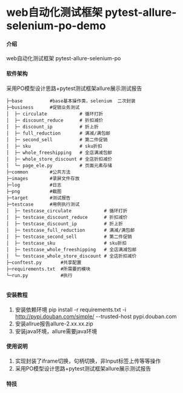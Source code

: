 # web自动化测试框架 pytest-allure-selenium-po-demo

#### 介绍
web自动化测试框架 pytest-allure-selenium-po

#### 软件架构
采用PO模型设计思路+pytest测试框架allure展示测试报告

```log
├─base          #base基本操作类，selenium  二次封装
├─business      #促销业务测试
│  ├─ circulate            # 循环打折 
│  ├─ discount_reduce      # 折扣减价
│  ├─ discount_ip          # 折上折
│  ├─ full_reduction       # 满减/满包邮
│  ├─ second_sell          # 第二件促销
│  ├─ sku                  # sku折扣
│  ├─ whole_freeshipping   # 全店满减包邮
│  ├─ whole_store_discount # 全店折扣减价
│  └─ page_ele.py          # 页面元素存储
├─common        #公共方法 
├─images        #录屏文件存放
├─log           #日志
├─png           #截图
├─target        #测试报告
├─testcase      #用例执行测试    
│  ├─ testcase_circulate            # 循环打折 
│  ├─ testcase_discount_reduce      # 折扣减价
│  ├─ testcase_discount_ip          # 折上折
│  ├─ testcase_full_reduction       # 满减/满包邮
│  ├─ testcase_second_sell          # 第二件促销
│  ├─ testcase_sku                  # sku折扣
│  ├─ testcase_whole_freeshipping   # 全店满减包邮
│  └─ testcase_whole_store_discount # 全店折扣减价  
├─conftest.py       #共享配置
├─requirements.txt  #所需要的模块
└─run.py            #执行
  
```


#### 安装教程

1.  安装依赖环境 pip install -r requirements.txt -i http://pypi.douban.com/simple/ --trusted-host pypi.douban.com
2.  安装allrue报告allure-2.xx.xx.zip
3.  安装java环境，allure需要java环境

#### 使用说明

1.  实现封装了iframe切换，句柄切换，非Input标签上传等等操作
2.  采用PO模型设计思路+pytest测试框架allure展示测试报告
#### 特技

